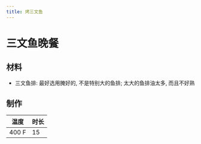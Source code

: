 ```yaml
---
title: 烤三文鱼
---
```


# 三文鱼晚餐

## 材料

- 三文鱼排: 最好选用腌好的, 不是特别大的鱼排; 太大的鱼排油太多, 而且不好熟

## 制作

| 温度  | 时长 |
| ----- | ---- |
| 400 F | 15   |
